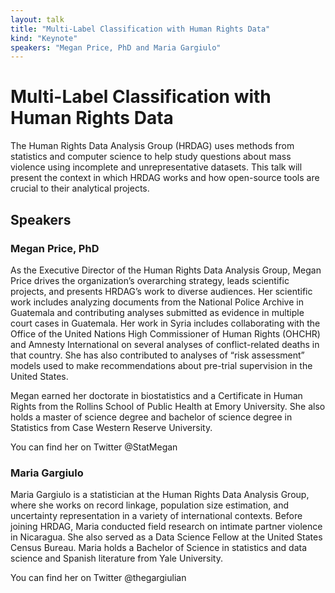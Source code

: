 ```yaml
---
layout: talk
title: "Multi-Label Classification with Human Rights Data"
kind: "Keynote"
speakers: "Megan Price, PhD and Maria Gargiulo"
---
```


# Multi-Label Classification with Human Rights Data

The Human Rights Data Analysis Group (HRDAG) uses methods from statistics and computer science to help study questions about mass violence using incomplete and unrepresentative datasets. This talk will present the context in which HRDAG works and how open-source tools are crucial to their analytical projects.

## Speakers

### Megan Price, PhD

As the Executive Director of the Human Rights Data Analysis Group, Megan Price drives the organization’s overarching strategy, leads scientific projects, and presents HRDAG’s work to diverse audiences. Her scientific work includes analyzing documents from the National Police Archive in Guatemala and contributing analyses submitted as evidence in multiple court cases in Guatemala. Her work in Syria includes collaborating with the Office of the United Nations High Commissioner of Human Rights (OHCHR) and Amnesty International on several analyses of conflict-related deaths in that country. She has also contributed to analyses of “risk assessment” models used to make recommendations about pre-trial supervision in the United States.

Megan earned her doctorate in biostatistics and a Certificate in Human Rights from the Rollins School of Public Health at Emory University. She also holds a master of science degree and bachelor of science degree in Statistics from Case Western Reserve University.

You can find her on Twitter @StatMegan

### Maria Gargiulo

Maria Gargiulo is a statistician at the Human Rights Data Analysis Group, where she works on record linkage, population size estimation, and uncertainty representation in a variety of international contexts. Before joining HRDAG, Maria conducted field research on intimate partner violence in Nicaragua. She also served as a Data Science Fellow at the United States Census Bureau. Maria holds a Bachelor of Science in statistics and data science and Spanish literature from Yale University.

You can find her on Twitter @thegargiulian
